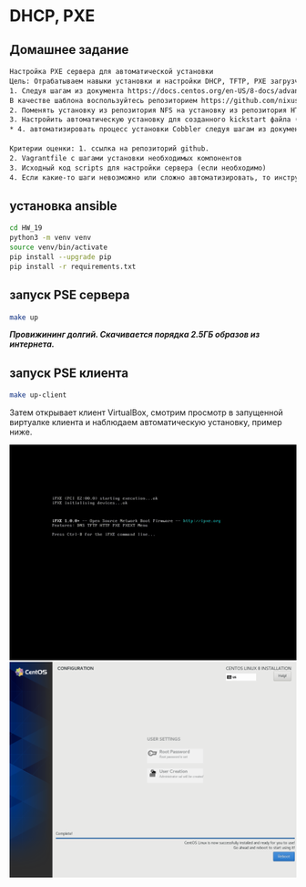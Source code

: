 # DHCP, PXE

## Домашнее задание

```txt
Настройка PXE сервера для автоматической установки
Цель: Отрабатываем навыки установки и настройки DHCP, TFTP, PXE загрузчика и автоматической загрузки
1. Следуя шагам из документа https://docs.centos.org/en-US/8-docs/advanced-install/assembly_preparing-for-a-network-install установить и настроить загрузку по сети для дистрибутива CentOS8
В качестве шаблона воспользуйтесь репозиторием https://github.com/nixuser/virtlab/tree/main/centos_pxe
2. Поменять установку из репозитория NFS на установку из репозитория HTTP
3. Настройить автоматическую установку для созданного kickstart файла (*) Файл загружается по HTTP
* 4. автоматизировать процесс установки Cobbler cледуя шагам из документа https://cobbler.github.io/quickstart/

Критерии оценки: 1. ссылка на репозиторий github.
2. Vagrantfile с шагами установки необходимых компонентов
3. Исходный код scripts для настройки сервера (если необходимо)
4. Если какие-то шаги невозможно или сложно автоматизировать, то инструкции по ручным шагам для настройки
```

## установка ansible

```bash
cd HW_19
python3 -m venv venv
source venv/bin/activate
pip install --upgrade pip
pip install -r requirements.txt
```

## запуск PSE сервера

```bash
make up
```

***Провижининг долгий. Скачивается порядка 2.5ГБ образов из интернета.***

## запуск PSE клиента

```bash
make up-client
```

Затем открывает клиент VirtualBox, смотрим просмотр в запущенной виртуалке клиента и наблюдаем автоматическую установку, пример ниже.

![img](img/output.gif)
![img](img/VirtualBox_HW_19_pxeclient.png)
